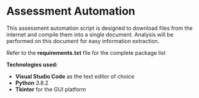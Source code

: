 # Assessment Automation
This assessment automation script is designed to download files from the internet and compile them into a single document. Analysis will be performed on this document for easy information extraction.

Refer to the <b>requirements.txt</b> file for the complete package list <br>

<b>Technologies used:</b>
- <b>Visual Studio Code</b> as the text editor of choice
- <b>Python</b> 3.8.2
- <b>Tkinter</b> for the GUI platform
